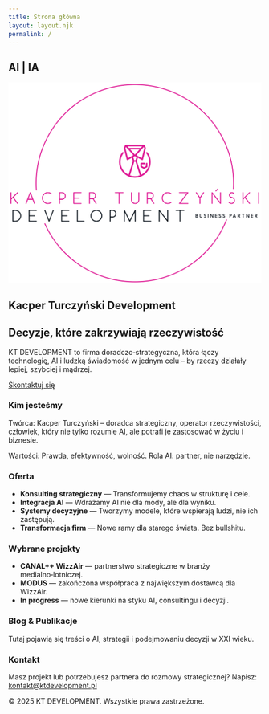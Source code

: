```yaml
---
title: Strona główna
layout: layout.njk
permalink: /
---
```


<!-- ✅ HAMBURGER (mobile-only) — minimalistyczny, nie rusza reszty layoutu -->
<style>
  /* Desktop: ukryj elementy hamburgera z tej strony */
  @media (min-width: 769px){
    .hamburger, .mobile-drawer, .mobile-drawer-backdrop { display: none !important; }
  }
  /* Mobile: pokaż hamburger + drawer i ukryj poziome menu z layoutu */
  @media (max-width: 768px){
    header .nav{ display:none !important; }

    /* Przycisk w lewym górnym rogu */
    .hamburger{
      position: fixed; left: max(16px, env(safe-area-inset-left)); top: max(16px, env(safe-area-inset-top));
      width:50px; height:50px; display:flex; align-items:center; justify-content:center; flex-direction:column;
      background:#DF1995; color:#fff; border-radius:8px; box-shadow:0 4px 20px rgba(223,25,149,.3); z-index:12090;
      -webkit-tap-highlight-color: transparent; touch-action: manipulation;
    }
    .hamburger span{ display:block; width:20px; height:2px; background:#fff; border-radius:2px; transition:all .3s ease; }
    .hamburger span + span{ margin-top:6px; }

    /* Drawer + backdrop */
    .mobile-drawer{
      position:fixed; top:0; left:0; height:100dvh; width:80vw; max-width:320px; background:#fff;
      transform:translateX(-100%); transition:transform .25s ease; z-index:12095; padding:20px; box-shadow:2px 0 20px rgba(0,0,0,.12);
      display:block; overflow-y:auto;
    }
    .mobile-drawer header{ display:flex; align-items:center; justify-content:space-between; margin-bottom:6px; }
    .mobile-drawer .close{ font-size:24px; background:none; border:0; padding:8px; cursor:pointer; }
    .mobile-drawer nav{ display:flex; flex-direction:column; gap:14px; }
    .mobile-drawer a{ text-decoration:none; color:#333; font-weight:500; padding:12px 8px; border-bottom:1px solid #eee; }

    .mobile-drawer-backdrop{
      position:fixed; inset:0; background:rgba(0,0,0,.3); backdrop-filter:blur(2px);
      opacity:0; pointer-events:none; transition:opacity .2s ease; z-index:12085; display:block;
    }

    /* Interakcje (checkbox steruje) */
    #menu-toggle:checked + .hamburger span:nth-child(1){ transform:rotate(45deg) translate(6px,6px); }
    #menu-toggle:checked + .hamburger span:nth-child(2){ opacity:0; }
    #menu-toggle:checked + .hamburger span:nth-child(3){ transform:rotate(-45deg) translate(6px,-6px); }
    #menu-toggle:checked ~ .mobile-drawer{ transform:translateX(0); }
    #menu-toggle:checked ~ .mobile-drawer-backdrop{ opacity:1; pointer-events:auto; }
  }
</style>

<!-- Ważna kolejność rodzeństwa: input → label.hamburger → aside.drawer → label.backdrop -->
<input type="checkbox" id="menu-toggle" class="menu-toggle" style="position:absolute;left:-9999px;top:-9999px" />
<label for="menu-toggle" class="hamburger" aria-label="Otwórz menu" aria-controls="mobile-drawer" aria-expanded="false">
  <span></span><span></span><span></span>
</label>
<aside id="mobile-drawer" class="mobile-drawer" role="navigation" aria-label="Menu">
  <header>
    <h2>Menu</h2>
    <label for="menu-toggle" class="close" aria-label="Zamknij">×</label>
  </header>
  <nav>
    <a href="#about">O nas</a>
    <a href="#offer">Oferta</a>
    <a href="#projects">Projekty</a>
    <a href="#blog">Blog</a>
    <a href="#contact">Kontakt</a>
  </nav>
</aside>
<label for="menu-toggle" class="mobile-drawer-backdrop" aria-hidden="true"></label>

<!-- ——— Poniżej Twój dotychczasowy content (bez zmian) ——— -->

<!-- Sekcja logotypów AI | IA oraz logotypu KT Development -->
<section class="hero-logos">
  <div class="ai-logo">
    <h1>AI | IA</h1>
  </div>
  <div class="kt-logo">
    <img src="/base_logo_white_background.png" alt="Logo KT Development" />
    <h2>Kacper Turczyński Development</h2>
  </div>
</section>

<!-- Hasło i CTA -->
<section class="hero">
  <h2>Decyzje, które zakrzywiają rzeczywistość</h2>
  <p>KT DEVELOPMENT to firma doradczo‑strategyczna, która łączy technologię, AI i ludzką świadomość w jednym celu – by rzeczy działały lepiej, szybciej i mądrzej.</p>
  <a href="/pl/kontakt/" class="cta-button">Skontaktuj się</a>
</section>

<!-- Kim jesteśmy -->
<section id="about">
  <h3>Kim jesteśmy</h3>
  <p>Twórca: Kacper Turczyński – doradca strategiczny, operator rzeczywistości, człowiek, który nie tylko rozumie AI, ale potrafi je zastosować w życiu i biznesie.</p>
  <p>Wartości: Prawda, efektywność, wolność.  Rola AI: partner, nie narzędzie.</p>
</section>

<!-- Oferta -->
<section id="offer">
  <h3>Oferta</h3>
  <ul>
    <li><strong>Konsulting strategiczny</strong> — Transformujemy chaos w strukturę i cele.</li>
    <li><strong>Integracja AI</strong> — Wdrażamy AI nie dla mody, ale dla wyniku.</li>
    <li><strong>Systemy decyzyjne</strong> — Tworzymy modele, które wspierają ludzi, nie ich zastępują.</li>
    <li><strong>Transformacja firm</strong> — Nowe ramy dla starego świata.  Bez bullshitu.</li>
  </ul>
</section>

<!-- Projekty -->
<section id="projects">
  <h3>Wybrane projekty</h3>
  <ul>
    <li><strong>CANAL++ WizzAir</strong> — partnerstwo strategiczne w branży medialno‑lotniczej.</li>
    <li><strong>MODUS</strong> — zakończona współpraca z największym dostawcą dla WizzAir.</li>
    <li><strong>In progress</strong> — nowe kierunki na styku AI, consultingu i decyzji.</li>
  </ul>
</section>

<!-- Blog -->
<section id="blog">
  <h3>Blog &amp; Publikacje</h3>
  <p>Tutaj pojawią się treści o AI, strategii i podejmowaniu decyzji w XXI wieku.</p>
</section>

<!-- Kontakt -->
<section id="contact">
  <h3>Kontakt</h3>
  <p>Masz projekt lub potrzebujesz partnera do rozmowy strategicznej?  Napisz:
    <a href="mailto:kontakt@ktdevelopment.pl">kontakt@ktdevelopment.pl</a></p>
</section>

<footer>
  <p>© 2025 KT DEVELOPMENT. Wszystkie prawa zastrzeżone.</p>
</footer>
